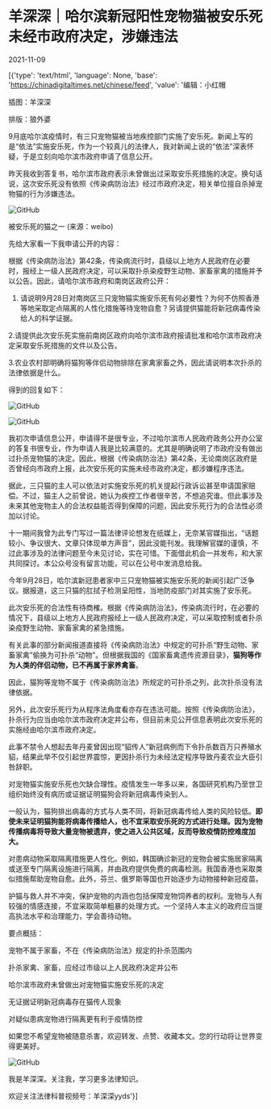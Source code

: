# 羊深深｜哈尔滨新冠阳性宠物猫被安乐死未经市政府决定，涉嫌违法

2021-11-09

[{'type': 'text/html', 'language': None, 'base': 'https://chinadigitaltimes.net/chinese/feed', 'value': '编辑：小红帽

插图：羊深深

排版：狼外婆

9月底哈尔滨疫情时，有三只宠物猫被当地疾控部门实施了安乐死。新闻上写的是“依法”实施安乐死，作为一个较真儿的法律人，我对新闻上说的“依法”深表怀疑，于是立刻向哈尔滨市政府申请了信息公开。

昨天我收到答复书，哈尔滨市政府表示未曾做出过采取安乐死措施的决定。换句话说，这次安乐死没有依照《传染病防治法》经过市政府决定，相关单位擅自杀掉宠物猫的行为涉嫌违法。

![GitHub](https://chinadigitaltimes.net/chinese/files/2021/11/post-673046-6189cd6e87d44.png)

被安乐死的猫之一 (来源：weibo)

先给大家看一下我申请公开的内容：

根据《传染病防治法》第42条，传染病流行时，县级以上地方人民政府在必要时，报经上一级人民政府决定，可以采取扑杀染疫野生动物、家畜家禽的措施并予以公告。因此，请哈尔滨市政府和南岗区政府公开：

1. 请说明9月28日对南岗区三只宠物猫实施安乐死有何必要性？为何不仿照香港等地采取定点隔离的人性化措施等待宠物自愈？另请提供猫能将新冠病毒传染给人的科学证据。

2.请提供此次安乐死实施前南岗区政府向哈尔滨市政府报请批准和哈尔滨市政府决定采取安乐死措施的文件以及公告。

3.农业农村部明确将猫狗等伴侣动物排除在家禽家畜之外，因此请说明本次扑杀的法律依据是什么。

得到的回复如下：

![GitHub](https://chinadigitaltimes.net/chinese/files/2021/11/post-673046-6189cd6e96a04.)

![GitHub](https://chinadigitaltimes.net/chinese/files/2021/11/post-673046-6189cd6e9f58c.)

我初次申请信息公开，申请得不是很专业，不过哈尔滨市人民政府政务公开办公室的答复书很专业，作为申请人我是比较满意的。尤其是明确说明了市政府没有做出过扑杀宠物猫的决定。因此，根据《传染病防治法》第42条，无论南岗区政府是否曾经向市政府上报，此次安乐死的实施未经市政府决定，都涉嫌程序违法。

据此，三只猫的主人可以依法对实施安乐死的机关提起行政诉讼甚至申请国家赔偿。不过，猫主人之前曾说，她认为疾控工作者很辛苦，不想追究谁。但此事涉及未来其他宠物主人的合法权益能否得到保障的问题，因此安乐死行为的合法性必须加以讨论。

十一期间我曾为此专门写过一篇法律评论想发在纸媒上，无奈某官媒指出，“话题较小、争议很大、文章只体现单方声音”，因此没能刊发。我理解官媒的谨慎，不过此事涉及的法律问题至今未见讨论，实在可惜。下面借此机会一并发布，和大家共同探讨。本公众号没有留言功能，可以在公号中发消息给我。

今年9月28日，哈尔滨新冠患者家中三只宠物猫被实施安乐死的新闻引起广泛争议。据报道，这三只猫的肛拭子检测呈阳性，当地防疫部门对其实施了安乐死。



此次安乐死的合法性有待商榷。根据《传染病防治法》，传染病流行时，在必要的情况下，县级以上地方人民政府报经上一级人民政府决定，可以采取控制或者扑杀染疫野生动物、家畜家禽的紧急措施。

有关此事的部分新闻报道直接将《传染病防治法》中规定的可扑杀“野生动物、家畜家禽”偷换为可扑杀“动物”。但根据我国的《国家畜禽遗传资源目录》，**猫狗等作为人类的伴侣动物，已不再属于家养禽畜**。

因此，猫狗等宠物不属于《传染病防治法》所规定的可扑杀之列，此次扑杀没有法律依据。

另外，此次安乐死行为从程序法角度看亦存在违法可能。按照《传染病防治法》，扑杀行为应当由哈尔滨市政府决定并公布，但目前未见公开信息表明此次安乐死的实施经由哈尔滨市政府决定。

此事不禁令人想起去年丹麦曾因出现“貂传人”新冠病例而下令扑杀数百万只养殖水貂，结果此举不仅引起世界震惊，更因扑杀行为未经法定程序导致丹麦农业大臣引咎辞职。

对宠物猫实施安乐死也欠缺合理性。疫情发生一年多以来，各国研究机构乃至世卫组织始终没有病历或证据证明猫狗会将新冠病毒传染到人。

一般认为，猫狗排出病毒的方式与人类不同，将新冠病毒传给人类的风险较低。**即使未来证明猫狗能将病毒传播给人，也不宜采取安乐死的方式进行处理。因为宠物传播病毒将导致大量宠物被遗弃，使之进入公共区域，反而导致疫情防控难度加大。**

对患病动物采取隔离措施更人性化。例如，韩国确诊新冠的宠物会被实施居家隔离或送至专门隔离设施进行隔离，并由政府提供免费的病毒检测。我国香港也采取类似措施帮助宠物自愈。此外，芬兰、俄罗斯等国也开始逐步为动物接种新冠疫苗。

护猫与救人并不冲突，保护宠物的内涵也包括保障宠物饲养者的权利。宠物与人有较强的情感连接，不宜采取简单粗暴的处理方式。一个坚持人本主义的政府应当提高执法水平和治理能力，学会善待动物。

要点概括：





宠物不属于家畜，不在《传染病防治法》规定的扑杀范围内





扑杀家禽、家畜，应经过市级以上人民政府决定并公布





哈尔滨市政府未曾做出对宠物猫实施安乐死的决定





无证据证明新冠病毒存在猫传人现象





对疑似患病宠物进行隔离更有利于疫情防控





如果您不希望宠物被随意杀害，欢迎转发、点赞、收藏本文。您的行动将让世界变得更美好。

![GitHub](https://chinadigitaltimes.net/chinese/files/2021/11/post-673046-6189cd6eaaadd.)

我是羊深深。关注我，学习更多法律知识。

欢迎关注法律科普视频号：羊深深yyds'}]